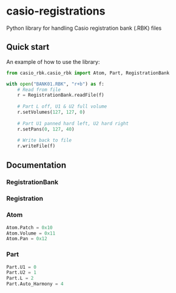 # casio-registrations
Python library for handling Casio registration bank (.RBK) files

## Quick start

An example of how to use the library:

```python
from casio_rbk.casio_rbk import Atom, Part, RegistrationBank

with open("BANK01.RBK", "r+b") as f:
    # Read from file
    r = RegistrationBank.readFile(f)
    
    # Part L off, U1 & U2 full volume
    r.setVolumes(127, 127, 0)
    
    # Part U1 panned hard left, U2 hard right
    r.setPans(0, 127, 40)
    
    # Write back to file
    r.writeFile(f)
```

## Documentation

### RegistrationBank

### Registration

### Atom

```python
Atom.Patch = 0x10
Atom.Volume = 0x11
Atom.Pan = 0x12
```

### Part

```python
Part.U1 = 0
Part.U2 = 1
Part.L = 2
Part.Auto_Harmony = 4
```
